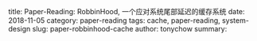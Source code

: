 title: Paper-Reading: RobbinHood, 一个应对系统尾部延迟的缓存系统
date: 2018-11-05
category: paper-reading
tags: cache, paper-reading, system-design
slug: paper-robbinhood-cache
author: tonychow
summary: 

